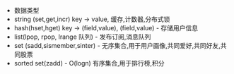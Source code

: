 - 数据类型
 - string (set,get,incr) key -> value, 缓存,计数器,分布式锁
 - hash(hset,hget)  key -> (field,value), (field,value)  - 存储用户信息
 - list(lpop, rpop, lrange 队列) - 发布订阅,消息队列
 - set (sadd,sismember,sinter) - 无序集合,用于用户画像,共同爱好,共同好友,共同股票
 - sorted set(zadd) - O(logn) 有序集合,用于排行榜,积分
 